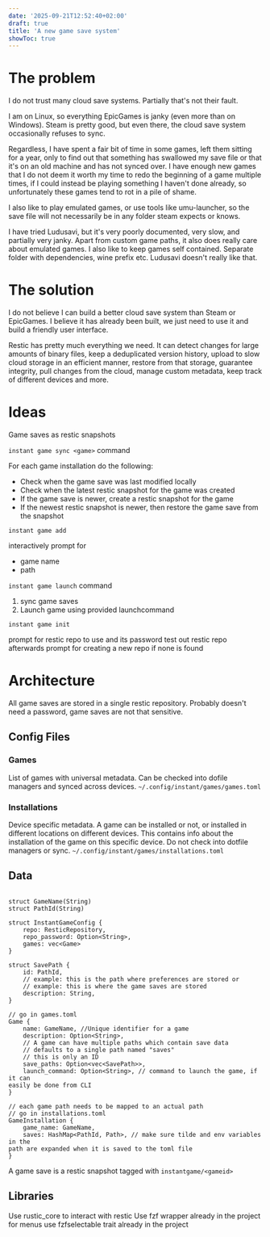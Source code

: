 ```yaml
---
date: '2025-09-21T12:52:40+02:00'
draft: true
title: 'A new game save system'
showToc: true
---
```


# The problem

I do not trust many cloud save systems. Partially that's not their fault.

I am on Linux, so everything EpicGames is janky (even more than on Windows). 
Steam is pretty good, but even there, the cloud save system occasionally refuses
to sync. 

Regardless, I have spent a fair bit of time in some games, left them sitting for
a year, only to find out that something has swallowed my save file or that it's
on an old machine and has not synced over. I have enough new games that I do not
deem it worth my time to redo the beginning of a game multiple times, if I could
instead be playing something I haven't done already, so unfortunately these
games tend to rot in a pile of shame. 

I also like to play emulated games, or use tools like umu-launcher, so the save
file will not necessarily be in any folder steam expects or knows. 

I have tried Ludusavi, but it's very poorly documented, very slow, and partially
very janky. Apart from custom game paths, it also does really care about
emulated games. I also like to keep games self contained. Separate folder with
dependencies, wine prefix etc. Ludusavi doesn't really like that. 

# The solution

I do not believe I can build a better cloud save system than Steam or EpicGames.
I believe it has already been built, we just need to use it and build a friendly
user interface.

Restic has pretty much everything we need. It can detect changes for large
amounts of binary files, keep a deduplicated version history, upload to slow
cloud storage in an efficient manner, restore from that storage, guarantee
integrity, pull changes from the cloud, manage custom metadata, keep track of
different devices and more. 

# Ideas

Game saves as restic snapshots

`instant game sync <game>` command

For each game installation do the following:

- Check when the game save was last modified locally
- Check when the latest restic snapshot for the game was created
- If the game save is newer, create a restic snapshot for the game
- If the newest restic snapshot is newer, then restore the game save from the
snapshot

`instant game add`

interactively prompt for
- game name
- path


`instant game launch` command

1. sync game saves
2. Launch game using provided launchcommand


`instant game init`

prompt for restic repo to use and its password
test out restic repo afterwards
prompt for creating a new repo if none is found

# Architecture

All game saves are stored in a single restic repository.
Probably doesn't need a password, game saves are not that sensitive. 


## Config Files

### Games

List of games with universal metadata. Can be checked into dofile managers and
synced across devices.
`~/.config/instant/games/games.toml`

### Installations

Device specific metadata. A game can be installed or not, or installed in
different locations on different devices. This contains info about the
installation of the game on this specific device. Do not check into dotfile
managers or sync. 
`~/.config/instant/games/installations.toml`

## Data
```

struct GameName(String)
struct PathId(String)

struct InstantGameConfig {
    repo: ResticRepository,
    repo_password: Option<String>,
    games: vec<Game>
}

struct SavePath {
    id: PathId,
    // example: this is the path where preferences are stored or 
    // example: this is where the game saves are stored
    description: String,
}

// go in games.toml
Game {
    name: GameName, //Unique identifier for a game
    description: Option<String>,
    // A game can have multiple paths which contain save data
    // defaults to a single path named "saves"
    // this is only an ID
    save_paths: Option<vec<SavePath>>,
    launch_command: Option<String>, // command to launch the game, if it can
easily be done from CLI
}

// each game path needs to be mapped to an actual path
// go in installations.toml
GameInstallation {
    game_name: GameName,
    saves: HashMap<PathId, Path>, // make sure tilde and env variables in the
path are expanded when it is saved to the toml file
}
```


A game save is a restic snapshot tagged with `instantgame/<gameid>`


## Libraries

Use rustic_core to interact with restic
Use fzf wrapper already in the project for menus
use fzfselectable trait already in the project


